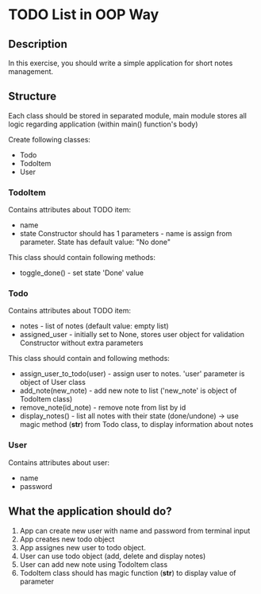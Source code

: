 # TODO List in OOP Way

## Description
In this exercise, you should write a simple application for short notes management.

## Structure
Each class should be stored in separated module, main module stores all logic regarding application (within main() function's body)

Create following classes:
- Todo
- TodoItem
- User

### TodoItem

Contains attributes about TODO item:
- name
- state
Constructor should has 1 parameters - name is assign from parameter. State has default value: "No done"

This class should contain following methods:
- toggle_done() - set state 'Done' value

### Todo

Contains attributes about TODO item:
- notes - list of notes (default value: empty list)
- assigned_user - initially set to None, stores user object for validation
Constructor without extra parameters

This class should contain and following methods:
- assign_user_to_todo(user) - assign user to notes. 'user' parameter is object of User class
- add_note(new_note) - add new note to list ('new_note' is object of TodoItem class)
- remove_note(id_note) - remove note from list by id
- display_notes() - list all notes with their state (done/undone) -> use magic method (__str__) from Todo class, to display information about notes

### User

Contains attributes about user:
- name
- password


## What the application should do?
1. App can create new user with name and password from terminal input
2. App creates new todo object
3. App assignes new user to todo object.
4. User can use todo object (add, delete and display notes)
5. User can add new note using TodoItem class
6. TodoItem class should has magic function (__str__) to display value of parameter


